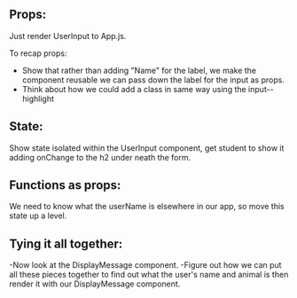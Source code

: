 ## Props: 
Just render UserInput to App.js. 

To recap props: 
- Show that rather than adding "Name" for the label, we make the component reusable we can pass down the label for the input as props. 
- Think about how we could add a class in same way using the input--highlight

## State: 
Show state isolated within the UserInput component, get student to show it adding onChange to the h2 under neath the form. 

## Functions as props: 
We need to know what the userName is elsewhere in our app, so move this state up a level. 

## Tying it all together: 
-Now look at the DisplayMessage component. 
-Figure out how we can put all these pieces together to find out what the user's name and animal is then render it with our DisplayMessage component. 

